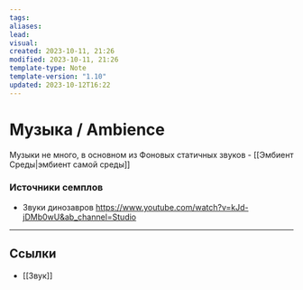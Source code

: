 ```yaml
---
tags: 
aliases: 
lead: 
visual: 
created: 2023-10-11, 21:26
modified: 2023-10-11, 21:26
template-type: Note
template-version: "1.10"
updated: 2023-10-12T16:22
---
```


# Музыка / Ambience

Музыки не много, в основном из Фоновых статичных звуков - [[Эмбиент Среды|эмбиент самой среды]]
### Источники семплов
- Звуки динозавров 
  https://www.youtube.com/watch?v=kJd-jDMb0wU&ab_channel=Studio

---
## Ссылки
- [[Звук]]